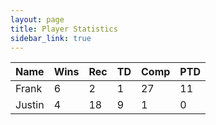 ```yaml
---
layout: page
title: Player Statistics
sidebar_link: true
---
```


<head>
  <link rel="stylesheet" href="https://cdn.datatables.net/1.10.20/css/jquery.dataTables.min.css">
  <link rel="stylesheet" href="jquery.dynatable.css">
  <!-- <link rel="stylesheet" href="https://cdn.datatables.net/1.10.20/css/jquery.dataTables.responsive.min.css"> -->
  <script src="https://ajax.googleapis.com/ajax/libs/jquery/3.4.1/jquery.min.js"></script>
  <script src="https://cdn.datatables.net/1.10.20/js/jquery.dataTables.min.js"></script>
  <!-- <script src="https://cdn.datatables.net/1.10.20/js/jquery.dataTables.responsive.min.js"></script> -->
  <script src="jquery.dynatable.js"></script>
  
  <script>
    $(document).ready(function() {
      $('#stats')
        .dynatable();
    });
  </script>
</head>
  
<table id="stats" class="display responsive nowrap" style="width:100%">
    <thead>
        <tr>
            <th>Name</th>
            <th>Wins</th>
            <th>Rec</th>
            <th>TD</th>
            <th>Comp</th>
            <th>PTD</th>
        </tr>
    </thead>
    <tbody>
        <tr>
            <td>Frank</td>
            <td>6</td>
            <td>2</td>
            <td>1</td>
            <td>27</td>
            <td>11</td>
        </tr>
        <tr>
            <td>Justin</td>
            <td>4</td>
            <td>18</td>
            <td>9</td>
            <td>1</td>
            <td>0</td>
        </tr>
    </tbody>
</table>
